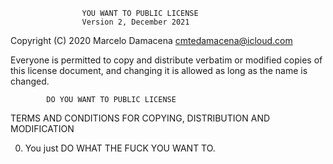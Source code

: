                     YOU WANT TO PUBLIC LICENSE
                    Version 2, December 2021

 Copyright (C) 2020 Marcelo Damacena <cmtedamacena@icloud.com>

 Everyone is permitted to copy and distribute verbatim or modified
 copies of this license document, and changing it is allowed as long
 as the name is changed.

            DO YOU WANT TO PUBLIC LICENSE
   TERMS AND CONDITIONS FOR COPYING, DISTRIBUTION AND MODIFICATION

  0. You just DO WHAT THE FUCK YOU WANT TO.
